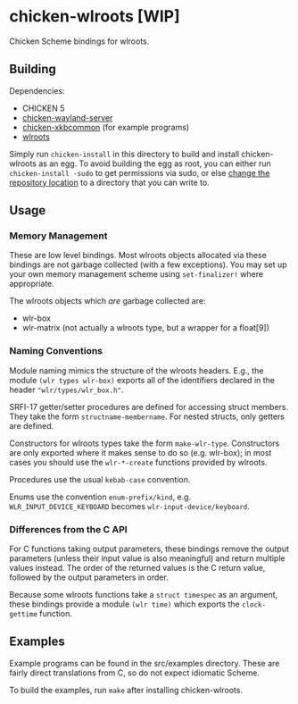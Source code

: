 chicken-wlroots [WIP]
=====================

Chicken Scheme bindings for wlroots.

Building
--------

Dependencies:

* CHICKEN 5
* [chicken-wayland-server](https://github.com/drewt/chicken-wayland-server)
* [chicken-xkbcommon](https://github.com/drewt/chicken-xkbcommon) (for example programs)
* [wlroots](https://github.com/swaywm/wlroots)

Simply run <code>chicken-install</code> in this directory to build and install
chicken-wlroots as an egg. To avoid building the egg as root, you can either
run <code>chicken-install -sudo</code> to get permissions via sudo, or else
[change the repository location](https://wiki.call-cc.org/man/5/Extension%20tools#changing-the-repository-location)
to a directory that you can write to.

Usage
-----

### Memory Management

These are low level bindings. Most wlroots objects allocated via these bindings
are not garbage collected (with a few exceptions). You may set up your own
memory management scheme using <code>set-finalizer!</code> where appropriate.

The wlroots objects which *are* garbage collected are:

* wlr-box
* wlr-matrix (not actually a wlroots type, but a wrapper for a float[9])

### Naming Conventions

Module naming mimics the structure of the wlroots headers. E.g., the module
<code>(wlr types wlr-box)</code> exports all of the identifiers declared in the
header <code>"wlr/types/wlr\_box.h"</code>.

SRFI-17 getter/setter procedures are defined for accessing struct members.
They take the form <code>structname-membername</code>. For nested structs,
only getters are defined.

Constructors for wlroots types take the form <code>make-wlr-type</code>.
Constructors are only exported where it makes sense to do so (e.g. wlr-box); in
most cases you should use the <code>wlr-\*-create</code> functions provided by
wlroots.

Procedures use the usual <code>kebab-case</code> convention.

Enums use the convention <code>enum-prefix/kind</code>, e.g.
<code>WLR\_INPUT\_DEVICE\_KEYBOARD</code> becomes
<code>wlr-input-device/keyboard</code>.

### Differences from the C API

For C functions taking output parameters, these bindings remove the output
parameters (unless their input value is also meaningful) and return multiple
values instead. The order of the returned values is the C return value,
followed by the output parameters in order.

Because some wlroots functions take a <code>struct timespec</code> as an
argument, these bindings provide a module <code>(wlr time)</code> which exports
the <code>clock-gettime</code> function.

Examples
--------

Example programs can be found in the src/examples directory. These are fairly
direct translations from C, so do not expect idiomatic Scheme.

To build the examples, run <code>make</code> after installing chicken-wlroots.
